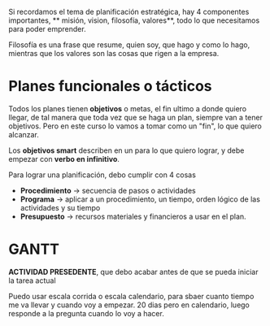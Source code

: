 Si recordamos el tema de planificación estratégica, hay 4 componentes importantes, ** misión, vision, filosofía, valores**, todo lo que necesitamos para poder emprender.

Filosofía es una frase que resume, quien soy, que hago y como lo hago, mientras que los valores son las cosas que rigen a la empresa.

# Planes funcionales o tácticos


Todos los planes tienen **objetivos** o metas, el fin ultimo a donde quiero llegar, de tal manera que toda vez que se haga un plan, siempre van a tener objetivos. Pero en este curso lo vamos a tomar como un "fin", lo que quiero alcanzar.

Los **objetivos smart** describen en un para lo que quiero lograr, y debe empezar con **verbo en infinitivo**. 

Para lograr una planificación, debo cumplir con 4 cosas

- **Procedimiento** -> secuencia de pasos o actividades
- **Programa** -> aplicar a un procedimiento, un tiempo, orden lógico de las actividades y su tiempo
- **Presupuesto** -> recursos materiales y financieros a usar en el plan. 


# GANTT

**ACTIVIDAD PRESEDENTE**, que debo acabar antes de que se pueda iniciar la tarea actual

Puedo usar escala corrida o escala calendario, para sbaer cuanto tiempo me va llevar y cuando voy a empezar.
20 dias pero en calendario, luego responde a la pregunta cuando lo voy a hacer.

